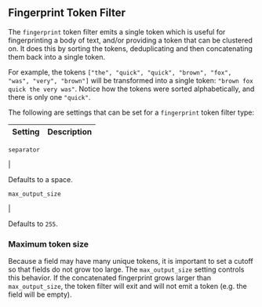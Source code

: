 ## Fingerprint Token Filter

The `fingerprint` token filter emits a single token which is useful for fingerprinting a body of text, and/or providing a token that can be clustered on. It does this by sorting the tokens, deduplicating and then concatenating them back into a single token.

For example, the tokens `["the", "quick", "quick", "brown", "fox", "was", "very", "brown"]` will be transformed into a single token: `"brown fox quick the very was"`. Notice how the tokens were sorted alphabetically, and there is only one `"quick"`.

The following are settings that can be set for a `fingerprint` token filter type:

Setting | Description  
---|---  
  
`separator`

| 

Defaults to a space.  
  
`max_output_size`

| 

Defaults to `255`.  
  
### Maximum token size

Because a field may have many unique tokens, it is important to set a cutoff so that fields do not grow too large. The `max_output_size` setting controls this behavior. If the concatenated fingerprint grows larger than `max_output_size`, the token filter will exit and will not emit a token (e.g. the field will be empty).
